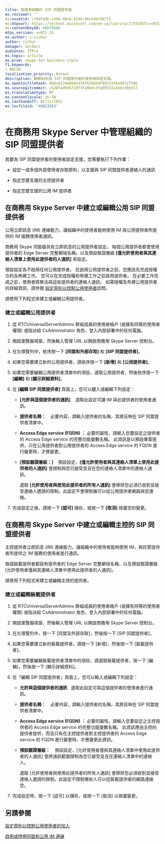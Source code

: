 ```yaml
---
title: 管理貴組織的 SIP 同盟提供者
ms.reviewer: ''
ms:assetid: c78d7e9b-c496-40c6-9249-06ced9cb87f3
ms:mtpsurl: https://technet.microsoft.com/en-us/library/JJ552455(v=OCS.15)
ms:contentKeyID: 48679566
mtps_version: v=OCS.15
ms.author: v-cichur
author: cichur
manager: serdars
audience: ITPro
ms.topic: article
ms.prod: skype-for-business-itpro
f1.keywords:
- NOCSH
localization_priority: Normal
description: 瞭解如何為 SIP 同盟提供者的使用者設定支援。
ms.openlocfilehash: 8d4c6224a66454f8fb28bb4f991faf6ad672f596
ms.sourcegitcommit: c528fad9db719f3fa96dc3fa99332a349cd9d317
ms.translationtype: MT
ms.contentlocale: zh-TW
ms.lasthandoff: 01/12/2021
ms.locfileid: "49823563"
---
```

# <a name="manage-sip-federated-providers-for-your-organization-in-skype-for-business-server"></a>在商務用 Skype Server 中管理組織的 SIP 同盟提供者

若要為 SIP 同盟提供者的使用者設定支援，您需要執行下列作業：

  - 設定一或多個外部使用者存取原則，以支援與 SIP 同盟提供者連絡人的通訊

  - 指定您要支援的主控提供者

  - 指定您要支援的公用 IM 提供者

## <a name="create-or-edit-public-sip-federated-providers-in-skype-for-business-server"></a>在商務用 Skype Server 中建立或編輯公用 SIP 同盟提供者

公用立即訊息 (IM) 連線能力，讓組織中的使用者能夠使用 IM 與公用提供者所提供的 IM 服務使用者通訊。

商務用 Skype 伺服器具有立即訊息的公用提供者設定。 每個公用提供者都會使用提供者的 Edge Server 完整網域名稱，以及預設驗證層級 **[僅允許使用者與其連絡人清單上使用此提供者的人通訊]** 來設定。

預設設定為不啟用任何公用提供者。 在啟用公用提供者之前，您應該先完成授權合約及佈建工作。 您可以在完成授權和佈建工作之前啟用提供者。 在必要工作完成之前，使用者將無法與這些提供者的連絡人通訊。 如需授權及布建公用提供者的詳細資訊，請參閱 [設定原則以控制公用使用者](../external-access-policies/configure-policies-to-control-public-user-access.md)訪問。

請使用下列程式來建立或編輯公用提供者。


### <a name="to-create-or-edit-public-providers"></a>建立或編輯公用提供者

1.  從 RTCUniversalServerAdmins 群組成員的使用者帳戶 (或擁有同等的使用者權限) 或指派給 CsAdministrator 角色，登入內部部署中的任何電腦。

2.  開啟瀏覽器視窗，然後輸入管理 URL 以開啟商務用 Skype Server 控制台。 

3.  在左導覽列中，依序按一下 **[同盟和外部存取]** 和 **[SIP 同盟提供者]**。

4.  如果您需要建立新的公用提供者，請依序按一下 **[新增]** 和 **[公用提供者]**。

5.  如果您需要編輯公用提供者清單中的項目，選取公用提供者，然後依序按一下 **[編輯]** 和 **[顯示詳細資料]**。

6.  在 **[編輯 SIP 同盟提供者]** 頁面上，您可以鍵入或編輯下列設定：
    
      - **[允許與這個提供者的通訊]**    選取此設定可讓 IM 與此提供者的使用者通訊。
    
      - **提供者名稱：**    必要內容，請輸入提供者的名稱，其將反映在 SIP 同盟提供者清單中。
    
      - **Access Edge service (FQDN) ：**   必要的屬性，請輸入您要設定之提供者的 Access Edge service 的完整功能變數名稱。 此資訊是以預設專案提供，只在公用提供者對公用提供者的 Access Edge service 的 FQDN 進行變更時，才應變更。
    
      - **[預設驗證層級：]**    預設設定，**[僅允許使用者與其連絡人清單上使用此提供者的人通訊]** 會限制與您已接受並且在您的連絡人清單中的連絡人通訊。
        
        選取 **[允許使用者與使用此提供者的所有人通訊]** 會移除您必須已收到並接受連絡人邀請的限制。此設定不會限制誰可以從公用提供者網路與您連絡。

7.  完成設定之後，請按一下 **[認可]** 儲存，或按一下 **[取消]** 捨棄您的變更。

## <a name="create-or-edit-hosted-sip-federated-providers-in-skype-for-business-server"></a>在商務用 Skype Server 中建立或編輯主控的 SIP 同盟提供者

主控提供者立即訊息 (IM) 連線能力，讓組織中的使用者能夠使用 IM，與託管提供者所提供之 IM 服務的使用者進行通訊。

每個裝載提供者都設有提供者的 Edge Server 完整網域名稱，以及預設驗證層級 [允許使用者僅與其連絡人清單中使用此提供者的人通訊]。

請使用下列程式來建立或編輯主控的提供者。

### <a name="to-create-or-edit-hosted-providers"></a>建立或編輯裝載提供者

1.  從 RTCUniversalServerAdmins 群組成員的使用者帳戶 (或擁有同等的使用者權限) 或指派給 CsAdministrator 角色，登入內部部署中的任何電腦。

2.  開啟瀏覽器視窗，然後輸入管理 URL 以開啟商務用 Skype Server 控制台。 

3.  在左導覽列中，按一下 [同盟及外部存取]，然後按一下 [SIP 同盟提供者]。

4.  如果您需要建立新的裝載提供者，請按一下 [新增]，然後按一下 [裝載提供者]。

5.  如果您需要編輯裝載提供者清單中的項目，請選取裝載提供者，按一下 [編輯]，然後按一下 [顯示詳細資料]。

6.  在「編輯 SIP 同盟提供者」頁面上，您可以輸入或編輯下列設定：
    
      - **允許與這個提供者的通訊**   選取此設定可與這個提供者的使用者進行通訊。
    
      - **提供者名稱：**    必要內容，請輸入提供者的名稱，其將反映在 SIP 同盟提供者清單中。
    
      - **Access Edge service (FQDN) ：**   必要的屬性，請輸入您要設定之主控提供者的 Access Edge service 的完整功能變數名稱。 此資訊應由主控的提供者提供，而且只有在主控提供者對主控提供者的 Access Edge service 的 FQDN 進行變更時，才應變更此資訊。
    
      - **預設驗證層級：**    預設設定，[允許使用者僅與其連絡人清單中使用此提供者的人通訊] 會將通訊範圍限制為您已接受並且在連絡人清單中的連絡人。
        
        選取 [允許使用者與使用此提供者的所有人通訊] 會移除您必須收到並接受連絡人邀請的限制。此設定不限制哪些人可以從裝載提供者的網路連絡您。

7.  完成設定時，按一下 [認可] 以儲存，或按一下 [取消] 以捨棄變更。


## <a name="see-also"></a>另請參閱


[設定原則以控制公用使用者的加入](../external-access-policies/configure-policies-to-control-public-user-access.md)

[啟用或停用同盟和公用 IM 連線](../access-edge/enable-or-disable-federation-and-public-im-connectivity.md)

